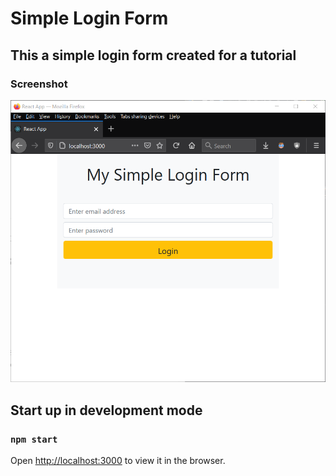 # Simple Login Form

## This a simple login form created for a tutorial

### Screenshot

![Simple Login Form Screenshot](./src/styled_form.png)


## Start up in development mode
### `npm start`
Open [http://localhost:3000](http://localhost:3000) to view it in the browser.


